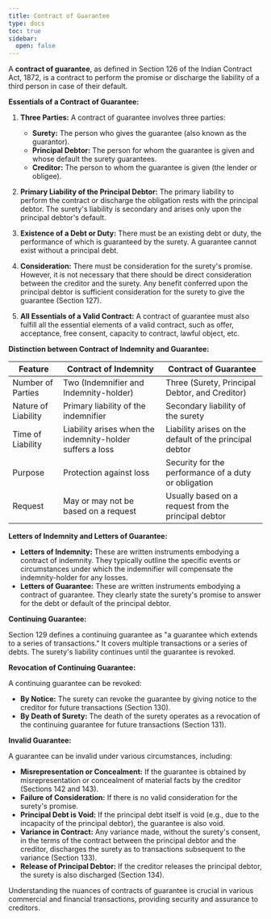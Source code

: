 ```yaml
---
title: Contract of Guarantee
type: docs
toc: true
sidebar:
  open: false
---
```

A **contract of guarantee**, as defined in Section 126 of the Indian Contract Act, 1872, is a contract to perform the promise or discharge the liability of a third person in case of their default.

**Essentials of a Contract of Guarantee:**

1.  **Three Parties:** A contract of guarantee involves three parties:
    *   **Surety:** The person who gives the guarantee (also known as the guarantor).
    *   **Principal Debtor:** The person for whom the guarantee is given and whose default the surety guarantees.
    *   **Creditor:** The person to whom the guarantee is given (the lender or obligee).

2.  **Primary Liability of the Principal Debtor:** The primary liability to perform the contract or discharge the obligation rests with the principal debtor. The surety's liability is secondary and arises only upon the principal debtor's default.

3.  **Existence of a Debt or Duty:** There must be an existing debt or duty, the performance of which is guaranteed by the surety. A guarantee cannot exist without a principal debt.

4.  **Consideration:** There must be consideration for the surety's promise. However, it is not necessary that there should be direct consideration between the creditor and the surety. Any benefit conferred upon the principal debtor is sufficient consideration for the surety to give the guarantee (Section 127).

5.  **All Essentials of a Valid Contract:** A contract of guarantee must also fulfill all the essential elements of a valid contract, such as offer, acceptance, free consent, capacity to contract, lawful object, etc.

**Distinction between Contract of Indemnity and Guarantee:**

| Feature             | Contract of Indemnity                                   | Contract of Guarantee                               |
| ------------------- | ----------------------------------------------------- | ----------------------------------------------------- |
| Number of Parties   | Two (Indemnifier and Indemnity-holder)                 | Three (Surety, Principal Debtor, and Creditor)       |
| Nature of Liability | Primary liability of the indemnifier                   | Secondary liability of the surety                    |
| Time of Liability   | Liability arises when the indemnity-holder suffers a loss | Liability arises on the default of the principal debtor |
| Purpose             | Protection against loss                               | Security for the performance of a duty or obligation |
| Request             | May or may not be based on a request                    | Usually based on a request from the principal debtor |

**Letters of Indemnity and Letters of Guarantee:**

*   **Letters of Indemnity:** These are written instruments embodying a contract of indemnity. They typically outline the specific events or circumstances under which the indemnifier will compensate the indemnity-holder for any losses.
*   **Letters of Guarantee:** These are written instruments embodying a contract of guarantee. They clearly state the surety's promise to answer for the debt or default of the principal debtor.

**Continuing Guarantee:**

Section 129 defines a continuing guarantee as "a guarantee which extends to a series of transactions." It covers multiple transactions or a series of debts. The surety's liability continues until the guarantee is revoked.

**Revocation of Continuing Guarantee:**

A continuing guarantee can be revoked:

*   **By Notice:** The surety can revoke the guarantee by giving notice to the creditor for future transactions (Section 130).
*   **By Death of Surety:** The death of the surety operates as a revocation of the continuing guarantee for future transactions (Section 131).

**Invalid Guarantee:**

A guarantee can be invalid under various circumstances, including:

*   **Misrepresentation or Concealment:** If the guarantee is obtained by misrepresentation or concealment of material facts by the creditor (Sections 142 and 143).
*   **Failure of Consideration:** If there is no valid consideration for the surety's promise.
*   **Principal Debt is Void:** If the principal debt itself is void (e.g., due to the incapacity of the principal debtor), the guarantee is also void.
*   **Variance in Contract:** Any variance made, without the surety's consent, in the terms of the contract between the principal debtor and the creditor, discharges the surety as to transactions subsequent to the variance (Section 133).
*   **Release of Principal Debtor:** If the creditor releases the principal debtor, the surety is also discharged (Section 134).

Understanding the nuances of contracts of guarantee is crucial in various commercial and financial transactions, providing security and assurance to creditors.

